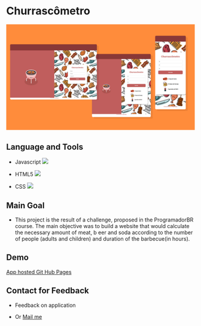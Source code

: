 # Churrascômetro
![](/assets/churras.jpg)

## Language and Tools

- Javascript <img  src="https://img.shields.io/badge/javascript%20-%23323330.svg?&style=for-the-badge&logo=javascript&logoColor=%23F7DF1E"/>

- HTML5 <img src="https://img.shields.io/badge/html5%20-%23E34F26.svg?&style=for-the-badge&logo=html5&logoColor=white"/>

- CSS <img src="https://img.shields.io/badge/css3%20-%231572B6.svg?&style=for-the-badge&logo=css3&logoColor=white"/>


## Main Goal
- This project is the result of a challenge, proposed in the ProgramadorBR course. 
The main objective was to build a website that would calculate the necessary amount of meat, b
eer and soda according to the number of people (adults and children) and duration of the barbecue(in hours).

## Demo

<a href="https://gravavictor.github.io/churrascometro//">App hosted Git Hub Pages</a>

## Contact for Feedback

- Feedback on application

- Or <a href="mailto:victorgrava@hotmail.com">Mail me</a>
